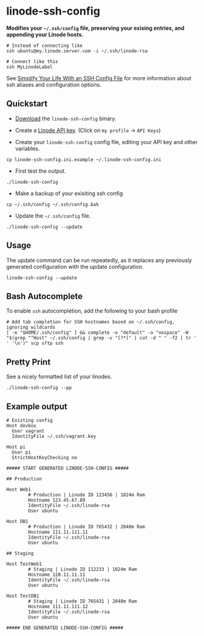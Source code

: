 linode-ssh-config
=================

**Modifies your `~/.ssh/config` file, preserving your exising entries, and appending your Linode hosts.**

    # Instead of connecting like
    ssh ubuntu@my.linode.server.com -i ~/.ssh/linode-rsa
    	
    # Connect like this
    ssh MyLinodeLabel
	
See [Simplify Your Life With an SSH Config File](http://nerderati.com/2011/03/simplify-your-life-with-an-ssh-config-file/) for more information about ssh aliases and configuration options.

## Quickstart

 * [Download](https://github.com/awilliams/linode-ssh-config/releases) the `linode-ssh-config` binary.

 * Create a [Linode API key](https://manager.linode.com/profile/api_key_create). (Click on `my profile` -> `API Keys`)
 
 * Create your `linode-ssh-config` config file, editing your API key and other variables.

  `cp linode-ssh-config.ini.example ~/.linode-ssh-config.ini`

 * First test the output.

  `./linode-ssh-config`

 * Make a backup of your exisiting ssh config
  
  `cp ~/.ssh/config ~/.ssh/config.bak`

 * Update the `~/.ssh/config` file.

  `./linode-ssh-config --update`
  
## Usage

The update command can be run repeatedly, as it replaces any previously generated configuration with the update configuration. 

    linode-ssh-config --update
    
## Bash Autocomplete

To enable `ssh` autocompletion, add the following to your bash profile

    # Add tab completion for SSH hostnames based on ~/.ssh/config, ignoring wildcards
    [ -e "$HOME/.ssh/config" ] && complete -o "default" -o "nospace" -W "$(grep "^Host" ~/.ssh/config | grep -v "[?*]" | cut -d " " -f2 | tr ' ' '\n')" scp sftp ssh

## Pretty Print

See a nicely formatted list of your linodes.

    ./linode-ssh-config --pp

## Example output
```
# Existing config
Host devbox
  User vagrant
  IdentityFile ~/.ssh/vagrant.key

Host pi
  User pi
  StrictHostKeyChecking no

##### START GENERATED LINODE-SSH-CONFIG #####

## Production

Host Web1
        # Production | Linode ID 123456 | 1024m Ram
        Hostname 123.45.67.89
        IdentityFile ~/.ssh/linode-rsa
        User ubuntu

Host DB1
        # Production | Linode ID 765432 | 2048m Ram
        Hostname 111.11.111.11
        IdentityFile ~/.ssh/linode-rsa
        User ubuntu

## Staging

Host TestWeb1
        # Staging | Linode ID 112233 | 1024m Ram
        Hostname 128.11.11.11
        IdentityFile ~/.ssh/linode-rsa
        User ubuntu

Host TestDB1
        # Staging | Linode ID 765431 | 2048m Ram
        Hostname 111.11.111.12
        IdentityFile ~/.ssh/linode-rsa
        User ubuntu

##### END GENERATED LINODE-SSH-CONFIG #####
```
